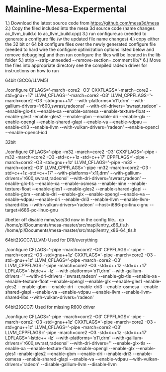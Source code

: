 # Mainline-Mesa-Expermental

1.) Download the latest source code from https://github.com/mesa3d/mesa
2.) Copy the filed included into the mesa 3d source code (name changes ac_llvm_build.c to ac_llvm_build.cpp)
3.) run configure.ac (needed to generate a configure file /w the updated file name changes)
4.) copy either the 32 bit or 64 bit configure files over the newly generated configure file (needed to hard wire the configure optimization options listed below and remove debugging) and then run configure
the files will be located in the lib folder
5.) strip --strip-unneeded --remove-section=.comment lib/*
6.) Move the files into appropriate directory see the compiled radeon driver for instructions on how to run 

64bit (GCC6/LLVM5)

./configure CFLAGS='-march=core2 -O3' CXXFLAGS='-march=core2 -std=gnu++17' LLVM_CFLAGS='-march=core2 -O3' LLVM_CPPFLAGS='-march=core2 -O3 -std=gnu++17' --with-platforms='x11,drm' --with-gallium-drivers='r600,swrast,radeonsi' --with-dri-drivers='swrast,radeon' --enable-glx-tls --enable-xa --enable-osmesa --enable-texture-float --enable-gles1 -enable-gles2 --enable-gbm --enable-dri  --enable-glx --enable-opengl --enable-shared-glapi --enable-va --enable-vdpau --enable-dri3 --enable-llvm --with-vulkan-drivers='radeon' --enable-opencl --enable-opencl-icd



32bit

./configure CFLAGS='-pipe -m32 -march=core2 -O3' CXXFLAGS='-pipe -m32 -march=core2 -O3 -std=c++1z -std=c++17' CPPFLAGS='-pipe -march=core2 -O3 -std=gnu++1z' LLVM_CFLAGS='-pipe -m32 -march=core2 -O3' LLVM_CPPFLAGS='-pipe -m32 -march=core2 -O3 -std=c++1z -std=c++17' --with-platforms='x11,drm' --with-gallium-drivers='r600,swrast,radeonsi' --with-dri-drivers='swrast,radeon' --enable-glx-tls --enable-xa --enable-osmesa --enable-nine --enable-texture-float --enable-gles1 --enable-gles2 --enable-shared-glapi --enable-gbm --enable-dri  --enable-glx --enable-opengl --enable-va --enable-vdpau --enable-dri --enable-dri3 --enable-llvm --enable-llvm-shared-libs --with-vulkan-drivers='radeon' --host=i686-pc-linux-gnu --target=i686-pc-linux-gnu

#better off disable mmx/sse/3d now in the config file... cp /home/pi/Documents/mesa-master/src/mapi/entry_x86_tls.h /home/pi/Documents/mesa-master/src/mapi/entry_x86-64_tls.h

64bit2(GCC7/LLVM) Used for DRI/everything

./configure CFLAGS='-pipe -march=core2 -O3' CPPFLAGS='-pipe -march=core2 -O3 -std=gnu++1z' CXXFLAGS='-pipe -march=core2 -O3 -std=gnu++1z' LLVM_CFLAGS='-pipe -march=core2 -O3' LLVM_CPPFLAGS='-pipe -march=core2 -O3 -std=c++1z -std=c++17' LDFLAGS='-lstdc++ -lz' --with-platforms='x11,drm' --with-gallium-drivers='' --with-dri-drivers='swrast,radeon' --enable-glx-tls --enable-xa --enable-texture-float --enable-opengl --enable-glx --enable-gles1 -enable-gles2 --enable-gbm --enable-dri --enable-dri3  --enable-osmesa --enable-shared-glapi --enable-va --enable-vdpau  --enable-llvm --enable-llvm-shared-libs --with-vulkan-drivers='radeon'

64bit2(GCC7) Used for missing R600 driver

./configure CFLAGS='-pipe -march=core2 -O3' CPPFLAGS='-pipe -march=core2 -O3 -std=gnu++1z' CXXFLAGS='-pipe -march=core2 -O3 -std=gnu++1z' LLVM_CFLAGS='-pipe -march=core2 -O3' LLVM_CPPFLAGS='-pipe -march=core2 -O3 -std=c++1z -std=c++17' LDFLAGS='-lstdc++ -lz' --with-platforms='x11,drm' --with-gallium-drivers='r600,swrast,radeonsi' --with-dri-drivers='' --enable-glx-tls --enable-xa --enable-texture-float --enable-opengl --enable-glx --enable-gles1 -enable-gles2 --enable-gbm --enable-dri --enable-dri3  --enable-osmesa --enable-shared-glapi --enable-va --enable-vdpau --with-vulkan-drivers='radeon' --disable-gallium-llvm --disable-llvm
